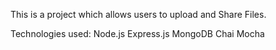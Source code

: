 This is a project which allows users to upload and Share Files.

Technologies used:
Node.js
Express.js
MongoDB
Chai
Mocha
